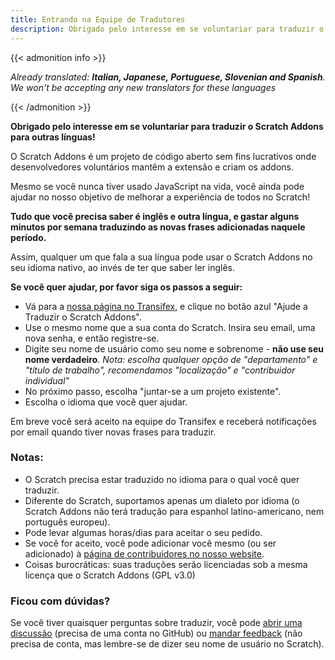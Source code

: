 ```yaml
---
title: Entrando na Equipe de Tradutores
description: Obrigado pelo interesse em se voluntariar para traduzir o Scratch Addons para outras línguas! O Scratch Addons é um projeto de código aberto sem fins lucrativos onde desenvolvedores voluntários mantêm a extensão e criam os addons.
---
```


{{< admonition info >}}

_Already translated: **Italian, Japanese, Portuguese, Slovenian and Spanish**. We won't be accepting any new translators for these languages_

{{< /admonition >}}

**Obrigado pelo interesse em se voluntariar para traduzir o Scratch Addons para outras línguas!**

O Scratch Addons é um projeto de código aberto sem fins lucrativos onde desenvolvedores voluntários mantêm a extensão e criam os addons.

Mesmo se você nunca tiver usado JavaScript na vida, você ainda pode ajudar no nosso objetivo de melhorar a experiência de todos no Scratch!

**Tudo que você precisa saber é inglês e outra língua, e gastar alguns minutos por semana traduzindo as novas frases adicionadas naquele período.**

Assim, qualquer um que fala a sua língua pode usar o Scratch Addons no seu idioma nativo, ao invés de ter que saber ler inglês.

**Se você quer ajudar, por favor siga os passos a seguir:**

- Vá para a [nossa página no Transifex](https://www.transifex.com/scratch-addons/scratch-addons-extension/), e clique no botão azul "Ajude a Traduzir o Scratch Addons".
- Use o mesmo nome que a sua conta do Scratch. Insira seu email, uma nova senha, e então registre-se.
- Digite seu nome de usuário como seu nome e sobrenome - **não use seu nome verdadeiro**.
_Nota: escolha qualquer opção de "departamento" e "título de trabalho", recomendamos "localização" e "contribuidor individual"_
- No próximo passo, escolha "juntar-se a um projeto existente".
- Escolha o idioma que você quer ajudar.

Em breve você será aceito na equipe do Transifex e receberá notificações por email quando tiver novas frases para traduzir.

### Notas:

- O Scratch precisa estar traduzido no idioma para o qual você quer traduzir.
- Diferente do Scratch, suportamos apenas um dialeto por idioma (o Scratch Addons não terá tradução para espanhol latino-americano, nem português europeu).
- Pode levar algumas horas/dias para aceitar o seu pedido.
- Se você for aceito, você pode adicionar você mesmo (ou ser adicionado) à [página de contribuidores no nosso website](https://scratchaddons.com/contributors).
- Coisas burocráticas: suas traduções serão licenciadas sob a mesma licença que o Scratch Addons (GPL v3.0)

### Ficou com dúvidas?

Se você tiver quaisquer perguntas sobre traduzir, você pode [abrir uma discussão](https://github.com/ScratchAddons/ScratchAddons/discussions) (precisa de uma conta no GitHub) ou [mandar feedback](https://scratchaddons.com/feedback) (não precisa de conta, mas lembre-se de dizer seu nome de usuário no Scratch).
